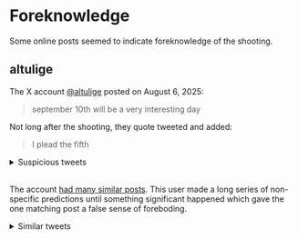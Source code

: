 # Foreknowledge

Some online posts seemed to indicate foreknowledge of the shooting.

## altulige

The X account [@altulige](https://x.com/altulige) posted on August 6, 2025:

> september 10th will be a very interesting day

Not long after the shooting, they quote tweeted and added:

> I plead the fifth

<details>
  <summary>Suspicious tweets</summary>
  <img src="img/altulige-tweet.jpeg" />
</details><br />

The account [had many similar posts](https://archive.is/jCWKh). This user made a long series of non-specific predictions until something significant happened which gave the one matching post a false sense of foreboding.

<details>
  <summary>Similar tweets</summary>
  <img src="img/altulige-history.jpeg" />
</details><br />